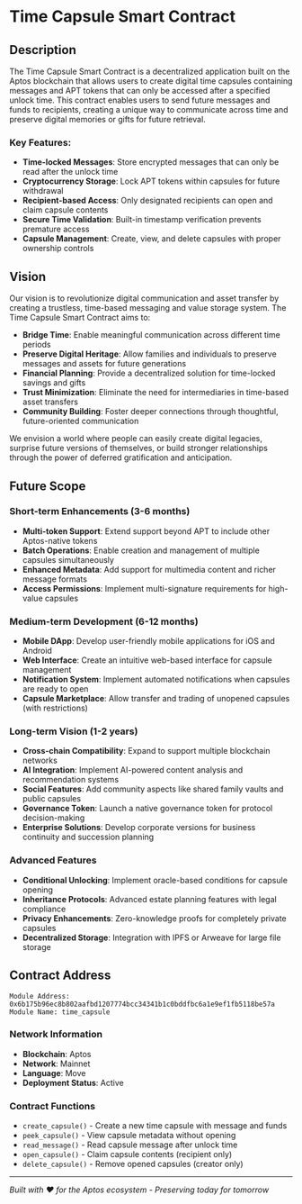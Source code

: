 # Time Capsule Smart Contract

## Description

The Time Capsule Smart Contract is a decentralized application built on the Aptos blockchain that allows users to create digital time capsules containing messages and APT tokens that can only be accessed after a specified unlock time. This contract enables users to send future messages and funds to recipients, creating a unique way to communicate across time and preserve digital memories or gifts for future retrieval.

### Key Features:
- **Time-locked Messages**: Store encrypted messages that can only be read after the unlock time
- **Cryptocurrency Storage**: Lock APT tokens within capsules for future withdrawal
- **Recipient-based Access**: Only designated recipients can open and claim capsule contents
- **Secure Time Validation**: Built-in timestamp verification prevents premature access
- **Capsule Management**: Create, view, and delete capsules with proper ownership controls

## Vision

Our vision is to revolutionize digital communication and asset transfer by creating a trustless, time-based messaging and value storage system. The Time Capsule Smart Contract aims to:

- **Bridge Time**: Enable meaningful communication across different time periods
- **Preserve Digital Heritage**: Allow families and individuals to preserve messages and assets for future generations
- **Financial Planning**: Provide a decentralized solution for time-locked savings and gifts
- **Trust Minimization**: Eliminate the need for intermediaries in time-based asset transfers
- **Community Building**: Foster deeper connections through thoughtful, future-oriented communication

We envision a world where people can easily create digital legacies, surprise future versions of themselves, or build stronger relationships through the power of deferred gratification and anticipation.

## Future Scope

### Short-term Enhancements (3-6 months)
- **Multi-token Support**: Extend support beyond APT to include other Aptos-native tokens
- **Batch Operations**: Enable creation and management of multiple capsules simultaneously
- **Enhanced Metadata**: Add support for multimedia content and richer message formats
- **Access Permissions**: Implement multi-signature requirements for high-value capsules

### Medium-term Development (6-12 months)
- **Mobile DApp**: Develop user-friendly mobile applications for iOS and Android
- **Web Interface**: Create an intuitive web-based interface for capsule management
- **Notification System**: Implement automated notifications when capsules are ready to open
- **Capsule Marketplace**: Allow transfer and trading of unopened capsules (with restrictions)

### Long-term Vision (1-2 years)
- **Cross-chain Compatibility**: Expand to support multiple blockchain networks
- **AI Integration**: Implement AI-powered content analysis and recommendation systems
- **Social Features**: Add community aspects like shared family vaults and public capsules
- **Governance Token**: Launch a native governance token for protocol decision-making
- **Enterprise Solutions**: Develop corporate versions for business continuity and succession planning

### Advanced Features
- **Conditional Unlocking**: Implement oracle-based conditions for capsule opening
- **Inheritance Protocols**: Advanced estate planning features with legal compliance
- **Privacy Enhancements**: Zero-knowledge proofs for completely private capsules
- **Decentralized Storage**: Integration with IPFS or Arweave for large file storage

## Contract Address

```
Module Address: 0x6b175b96ec8b802aafbd1207774bcc34341b1c0bddfbc6a1e9ef1fb5118be57a
Module Name: time_capsule
```

### Network Information
- **Blockchain**: Aptos
- **Network**: Mainnet
- **Language**: Move
- **Deployment Status**: Active

### Contract Functions
- `create_capsule()` - Create a new time capsule with message and funds
- `peek_capsule()` - View capsule metadata without opening
- `read_message()` - Read capsule message after unlock time
- `open_capsule()` - Claim capsule contents (recipient only)
- `delete_capsule()` - Remove opened capsules (creator only)

---

*Built with ❤️ for the Aptos ecosystem - Preserving today for tomorrow*
